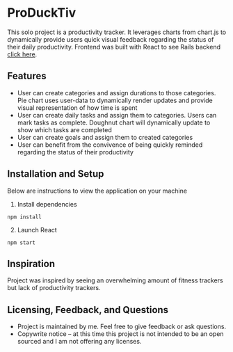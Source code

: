 # ProDuckTiv

This solo project is a productivity tracker. It leverages charts from chart.js to dynamically provide users quick visual feedback regarding the status of their daily productivity. Frontend was built with React to see Rails backend [click here]().

## Features

* User can create categories and assign durations to those categories. Pie chart uses user-data to dynamically render updates and provide visual representation of how time is spent
* User can create daily tasks and assign them to categories. Users can mark tasks as complete. Doughnut chart will dynamically update to show which tasks are completed
* User can create goals and assign them to created categories
* User can benefit from the convivence of being quickly reminded regarding the status of their productivity

## Installation and Setup
Below are instructions to view the application on your machine

1. Install dependencies 
```
npm install
```
2. Launch React
```
npm start
```

## Inspiration
Project was inspired by seeing an overwhelming amount of fitness trackers but lack of productivity trackers.

## Licensing, Feedback, and Questions
* Project is maintained by me. Feel free to give feedback or ask questions.
* Copywrite notice – at this time this project is not intended to be an open sourced and I am not offering any licenses. 